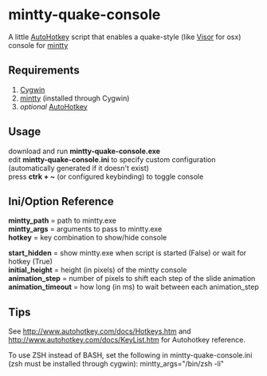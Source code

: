 # mintty-quake-console

A little [AutoHotkey](http://www.autohotkey.com/) script that enables a quake-style (like [Visor](http://visor.binaryage.com/) for osx) console for [mintty](http://code.google.com/p/mintty/)

## Requirements
1. [Cygwin](http://www.cygwin.com/)
2. [mintty](http://code.google.com/p/mintty/) (installed through Cygwin)
3. *optional* [AutoHotkey](http://www.autohotkey.com/)

## Usage
download and run **mintty-quake-console.exe**  
edit **mintty-quake-console.ini** to specify custom configuration (automatically generated if it doesn't exist)  
press **ctrk + ~** (or configured keybinding) to toggle console  

## Ini/Option Reference
**mintty_path** = path to mintty.exe  
**mintty_args** = arguments to pass to mintty.exe  
**hotkey** = key combination to show/hide console

**start_hidden** = show mintty.exe when script is started (False) or wait for hotkey (True)  
**initial_height** = height (in pixels) of the mintty console  
**animation_step** = number of pixels to shift each step of the slide animation  
**animation_timeout** = how long (in ms) to wait between each animation_step

## Tips
See <http://www.autohotkey.com/docs/Hotkeys.htm> and <http://www.autohotkey.com/docs/KeyList.htm> for Autohotkey reference.

To use ZSH instead of BASH, set the following in mintty-quake-console.ini (zsh must be installed through cygwin):
	mintty_args="/bin/zsh -li"

